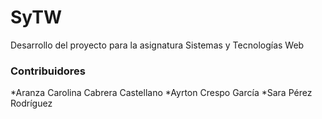 # SyTW
Desarrollo del proyecto para la asignatura Sistemas y Tecnologías Web
### Contribuidores
*Aranza Carolina Cabrera Castellano
*Ayrton Crespo García
*Sara Pérez Rodríguez
